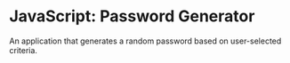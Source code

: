 <h1> JavaScript: Password Generator </h1>
<p> An application that generates a random password based on user-selected criteria.</p>

<blockquote class="imgur-embed-pub" lang="en" data-id="a/nsXWKKw" data-context="false" ><a href="//imgur.com/a/nsXWKKw"></a></blockquote><script async src="//s.imgur.com/min/embed.js" charset="utf-8"></script>

